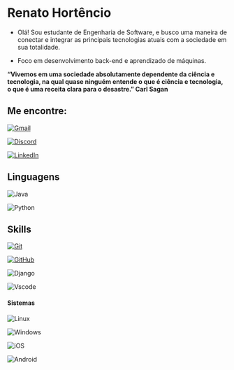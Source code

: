 # Renato Hortêncio




* Olá! Sou estudante de Engenharia de Software, e busco uma maneira de conectar e integrar as principais tecnologias atuais com a sociedade em sua totalidade.

* Foco em desenvolvimento back-end e aprendizado de máquinas.

 **“Vivemos em uma sociedade absolutamente dependente da ciência e tecnologia, na qual quase ninguém entende o que é ciência e tecnologia, o que é uma receita clara para o desastre.” Carl Sagan** 



## Me encontre:


[![Gmail](https://img.shields.io/badge/Email-333?style=for-the-badge&logo=gmail&logoColor=red)](mailto:renatohort01@gmail.com)

[![Discord](https://img.shields.io/badge/Discord-333?style=for-the-badge&logo=discord&logoColor=0)](https://discord.com/channels/@outg361/)

[![LinkedIn](https://img.shields.io/badge/-LinkedIn-333?style=for-the-badge&logo=linkedin&logoColor=30A3DC)](https://www.linkedin.com/in/renato-hortêncio)


## Linguagens

![Java](https://img.shields.io/badge/java-333.svg?style=for-the-badge&logo=openjdk&logoColor=red)

![Python](https://img.shields.io/badge/python-333?style=for-the-badge&logo=python&logoColor=ffdd54)

## Skills
[![Git](https://img.shields.io/badge/Git-333?style=for-the-badge&logo=git&logoColor=E94D5F)]()

[![GitHub](https://img.shields.io/badge/GitHub-333?style=for-the-badge&logo=github&logoColor=30A3DC)]()

![Django](https://img.shields.io/badge/django-333.svg?style=for-the-badge&logo=django&logoColor=darkgreen)

![Vscode](https://img.shields.io/badge/Vscode-333?style=for-the-badge&logo=visual-studio-code&logoColor=blue)

#### Sistemas

![Linux](https://img.shields.io/badge/Linux-333?style=for-the-badge&logo=linux&logoColor=black)

![Windows](https://img.shields.io/badge/Windows-333?style=for-the-badge&logo=windows&logoColor=2CA5E0)

![iOS](https://img.shields.io/badge/iOS-333?style=for-the-badge&logo=ios&logoColor=black)

![Android](https://img.shields.io/badge/Android-333?style=for-the-badge&logo=android&logoColor=grteen)
